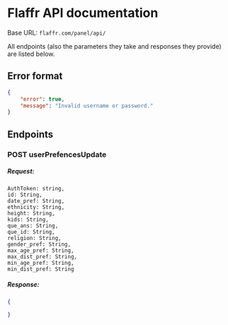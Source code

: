 # Flaffr API documentation
Base URL: `flaffr.com/panel/api/`

All endpoints (also the parameters they take and responses they provide) are listed below.

## Error format
```json
{
    "error": true,
    "message": "Invalid username or password."
}
```

## Endpoints

### POST userPrefencesUpdate
##### Request:
```
AuthToken: string,
id: String,
date_pref: String,
ethnicity: String,
height: String,
kids: String,
que_ans: String,
que_id: String,
religion: String,
gender_pref: String,
max_age_pref: String,
max_dist_pref: String,
min_age_pref: String,
min_dist_pref: String
```

##### Response:
```json
{
  
}
```

